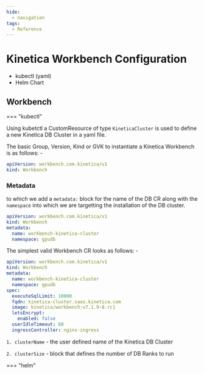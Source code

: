 ```yaml
---
hide:
  - navigation
tags:
  - Reference
---
```

# Kinetica Workbench Configuration

* kubectl (yaml)
* Helm Chart

## Workbench

=== "kubectl"

Using kubetctl a CustomResource of type `KineticaCluster` is used to define a new Kinetica DB Cluster in a yaml file.

The basic Group, Version, Kind or GVK to instantiate a Kinetica Workbench is as follows: -

```yaml title="Workbench GVK" linenums="1"
apiVersion: workbench.com.kinetica/v1
kind: Workbench

```

### Metadata

to which we add a `metadata:` block for the name of the DB CR along with the `namespace` into which we are
targetting the installation of the DB cluster.

```yaml title="Workbench metadata" linenums="1"
apiVersion: workbench.com.kinetica/v1
kind: Workbench
metadata:
  name: workbench-kinetica-cluster
  namespace: gpudb
```

The simplest valid Workbench CR looks as follows: -

```yaml title="workbench.yaml" linenums="1"
apiVersion: workbench.com.kinetica/v1
kind: Workbench
metadata:
  name: workbench-kinetica-cluster
  namespace: gpudb
spec:
  executeSqlLimit: 10000
  fqdn: kinetica-cluster.saas.kinetica.com
  image: kinetica/workbench:v7.1.9-8.rc1
  letsEncrypt:
    enabled: false
  userIdleTimeout: 60
  ingressController: nginx-ingress
```

`1. clusterName` - the user defined name of the Kinetica DB Cluster

`2. clusterSize` - block that defines the number of DB Ranks to run

=== "helm"
